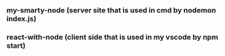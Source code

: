 ### my-smarty-node (server site that is used in cmd by nodemon index.js)
### react-with-node (client side that is used in my vscode by npm start)
